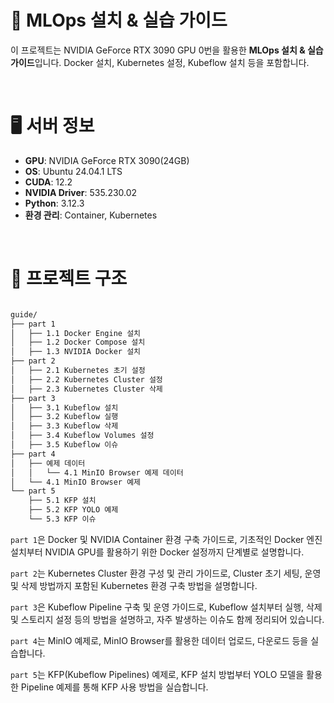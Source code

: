 # 🧠 MLOps 설치 & 실습 가이드

이 프로젝트는 NVIDIA GeForce RTX 3090 GPU 0번을 활용한 **MLOps 설치 & 실습 가이드**입니다. Docker 설치, Kubernetes 설정, Kubeflow 설치 등을 포함합니다.

&nbsp;

# 🖥️ 서버 정보

- **GPU**: NVIDIA GeForce RTX 3090(24GB)
- **OS**: Ubuntu 24.04.1 LTS
- **CUDA**: 12.2
- **NVIDIA Driver**: 535.230.02
- **Python**: 3.12.3
- **환경 관리**: Container, Kubernetes

&nbsp;

# 📂 프로젝트 구조

```bash

guide/
├── part 1
│   ├── 1.1 Docker Engine 설치
│   ├── 1.2 Docker Compose 설치
│   ├── 1.3 NVIDIA Docker 설치
├── part 2
│   ├── 2.1 Kubernetes 초기 설정
│   ├── 2.2 Kubernetes Cluster 설정
│   ├── 2.3 Kubernetes Cluster 삭제
├── part 3
│   ├── 3.1 Kubeflow 설치
│   ├── 3.2 Kubeflow 실행
│   ├── 3.3 Kubeflow 삭제
│   ├── 3.4 Kubeflow Volumes 설정
│   ├── 3.5 Kubeflow 이슈
├── part 4
│   ├── 예제 데이터
│   │   └── 4.1 MinIO Browser 예제 데이터
│   └── 4.1 MinIO Browser 예제
└── part 5
    ├── 5.1 KFP 설치
    ├── 5.2 KFP YOLO 예제
    └── 5.3 KFP 이슈

```

`part 1`은 Docker 및 NVIDIA Container 환경 구축 가이드로, 기초적인 Docker 엔진 설치부터 NVIDIA GPU를 활용하기 위한 Docker 설정까지 단계별로 설명합니다.

`part 2`는 Kubernetes Cluster 환경 구성 및 관리 가이드로, Cluster 초기 세팅, 운영 및 삭제 방법까지 포함된 Kubernetes 환경 구축 방법을 설명합니다.

`part 3`은 Kubeflow Pipeline 구축 및 운영 가이드로, Kubeflow 설치부터 실행, 삭제 및 스토리지 설정 등의 방법을 설명하고, 자주 발생하는 이슈도 함께 정리되어 있습니다.

`part 4`는 MinIO 예제로, MinIO Browser를 활용한 데이터 업로드, 다운로드 등을 실습합니다.

`part 5`는 KFP(Kubeflow Pipelines) 예제로, KFP 설치 방법부터 YOLO 모델을 활용한 Pipeline 예제를 통해 KFP 사용 방법을 실습합니다.
